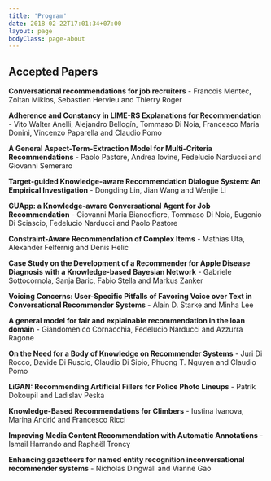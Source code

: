 ```yaml
---
title: 'Program'
date: 2018-02-22T17:01:34+07:00
layout: page
bodyClass: page-about
---
```


## Accepted Papers

**Conversational recommendations for job recruiters** - Francois Mentec, Zoltan Miklos, Sebastien Hervieu and Thierry Roger

**Adherence and Constancy in LIME-RS Explanations for Recommendation** - Vito Walter Anelli, Alejandro Bellogín, Tommaso Di Noia, Francesco Maria Donini, Vincenzo Paparella and Claudio Pomo

**A General Aspect-Term-Extraction Model for Multi-Criteria Recommendations** - Paolo Pastore, Andrea Iovine, Fedelucio Narducci and Giovanni Semeraro

**Target-guided Knowledge-aware Recommendation Dialogue System: An Empirical Investigation** - Dongding Lin, Jian Wang and Wenjie Li

**GUApp: a Knowledge-aware Conversational Agent for Job Recommendation** - Giovanni Maria Biancofiore, Tommaso Di Noia, Eugenio Di Sciascio, Fedelucio Narducci and Paolo Pastore

**Constraint-Aware Recommendation of Complex Items** - Mathias Uta, Alexander Felfernig and Denis Helic

**Case Study on the Development of a Recommender for Apple Disease Diagnosis with a Knowledge-based Bayesian Network** - Gabriele Sottocornola, Sanja Baric, Fabio Stella and Markus Zanker

**Voicing Concerns: User-Specific Pitfalls of Favoring Voice over Text in Conversational Recommender Systems** - Alain D. Starke and Minha Lee

**A general model for fair and explainable recommendation in the loan domain** - Giandomenico Cornacchia, Fedelucio Narducci and Azzurra Ragone

**On the Need for a Body of Knowledge on Recommender Systems** - Juri Di Rocco, Davide Di Ruscio, Claudio Di Sipio, Phuong T. Nguyen and Claudio Pomo

**LiGAN: Recommending Artificial Fillers for Police Photo Lineups** - Patrik Dokoupil and Ladislav Peska

**Knowledge-Based Recommendations for Climbers** - Iustina Ivanova, Marina Andrić and Francesco Ricci

**Improving Media Content Recommendation with Automatic Annotations** - Ismail Harrando and Raphaël Troncy

**Enhancing gazetteers for named entity recognition inconversational recommender systems** - Nicholas Dingwall and Vianne Gao
